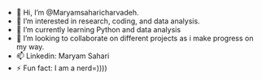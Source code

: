 - 👋 Hi, I’m @Maryamsaharicharvadeh.
- 👀 I’m interested in research, coding, and data analysis.
- 🌱 I’m currently learning Python and data analysis
- 💞️ I’m looking to collaborate on different projects as i make progress on my way.
- 📫 Linkedin: Maryam Sahari
- ⚡ Fun fact: I am a nerd=))))

<!---
Maryamsahari/Maryamsahari is a ✨ special ✨ repository because its `README.md` (this file) appears on your GitHub profile.
You can click the Preview link to take a look at your changes.
--->
